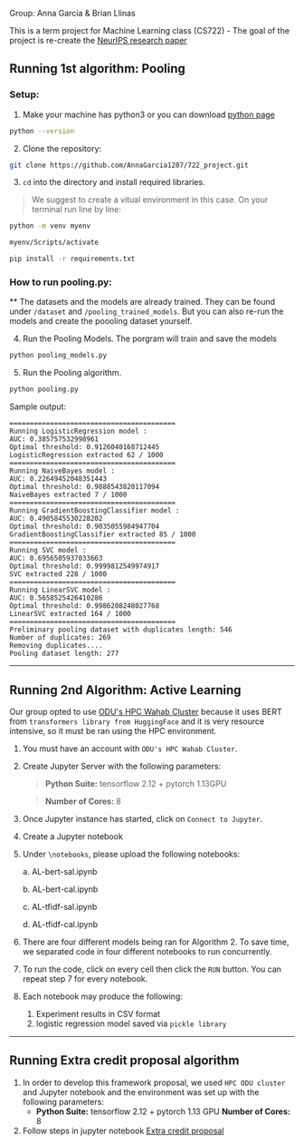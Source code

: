 Group: Anna Garcia & Brian Llinas

This is a term project for Machine Learning class (CS722) - The goal of the project is re-create the [NeurIPS research paper](https://datasets-benchmarks-proceedings.neurips.cc/paper_files/paper/2021/file/e00da03b685a0dd18fb6a08af0923de0-Paper-round2.pdf)

## Running 1st algorithm: Pooling
### Setup:

1. Make your machine has python3 or you can download [python page](https://www.python.org/downloads/)

```bash
python --version
```

2. Clone the repository:

```bash
git clone https://github.com/AnnaGarcia1207/722_project.git
```

3. `cd` into the directory and install required libraries.
> We suggest to create a vitual environment in this case. On your terminal run line by line:

```bash
python -m venv myenv

myenv/Scripts/activate

pip install -r requirements.txt
```

### How to run pooling.py:

** The datasets and the models are already trained. They can be found under `/dataset` and `/pooling_trained_models`. But you can also re-run the models and create the poooling dataset yourself.

4. Run the Pooling Models. The porgram will train and save the models
```bash
python pooling_models.py
```

5. Run the Pooling algorithm.
```bash
python pooling.py
```
Sample output:

```
=========================================
Running LogisticRegression model :
AUC: 0.385757532998961
Optimal threshold: 0.9126040168712445
LogisticRegression extracted 62 / 1000
=========================================
Running NaiveBayes model :
AUC: 0.22649452048351443
Optimal threshold: 0.9888543820117094
NaiveBayes extracted 7 / 1000
=========================================
Running GradientBoostingClassifier model :
AUC: 0.4905845530228202
Optimal threshold: 0.9035055984947704
GradientBoostingClassifier extracted 85 / 1000
=========================================
Running SVC model :
AUC: 0.6956505937033663
Optimal threshold: 0.9999812549974917
SVC extracted 228 / 1000
=========================================
Running LinearSVC model :
AUC: 0.5658525426410286
Optimal threshold: 0.9986208248027768
LinearSVC extracted 164 / 1000
=========================================
Preliminary pooling dataset with duplicates length: 546
Number of duplicates: 269
Removing duplicates....
Pooling dataset length: 277
```
----

## Running 2nd Algorithm: Active Learning

Our group opted to use [ODU's HPC Wahab Cluster](https://ondemand.wahab.hpc.odu.edu/pun/sys/dashboard/) because it uses BERT from `transformers library from HuggingFace` and it is very resource intensive, so it must be ran using the HPC environment.

1. You must have an account with `ODU's HPC Wahab Cluster`.

2. Create Jupyter Server with the following parameters:
    > **Python Suite:** tensorflow 2.12 + pytorch 1.13GPU

    > **Number of Cores:** 8

3. Once Jupyter instance has started, click on `Connect to Jupyter`.

4. Create a Jupyter notebook

5. Under `\notebooks`, please upload the following notebooks:

    a.  AL-bert-sal.ipynb

    b. AL-bert-cal.ipynb

    c. AL-tfidf-sal.ipynb

    d. AL-tfidf-cal.ipynb

6. There are four different models being ran for Algorithm 2. To save time, we separated code in four different notebooks to run concurrently.

7. To run the code, click on every cell then click the `RUN` button. You can repeat step 7 for every notebook.

8. Each notebook may produce the following:

    1. Experiment results in CSV format
    2. logistic regression model saved via `pickle library`



----

## Running Extra credit proposal algorithm

1. In order to develop this framework proposal, we used `HPC ODU cluster` and Jupyter notebook and the environment was set up with the following parameters:
    + **Python Suite:** tensorflow 2.12 + pytorch 1.13 GPU
    **Number of Cores:** 8
2. Follow steps in jupyter notebook [Extra credit proposal](notebooks/722_ActiveLearning_bert.ipynb)

